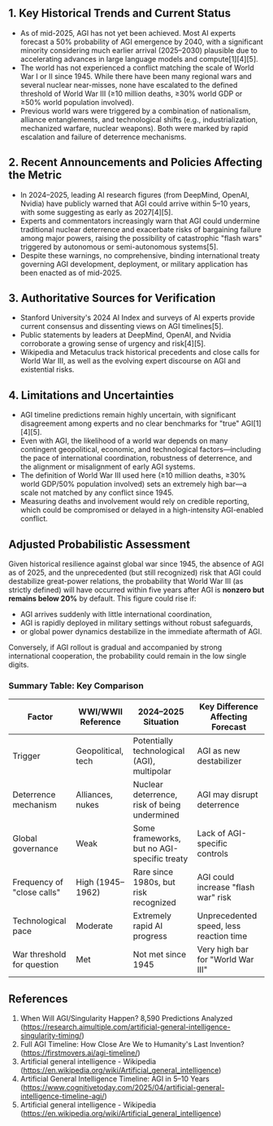 ## 1. Key Historical Trends and Current Status

- As of mid-2025, AGI has not yet been achieved. Most AI experts forecast a 50% probability of AGI emergence by 2040, with a significant minority considering much earlier arrival (2025–2030) plausible due to accelerating advances in large language models and compute[1][4][5].
- The world has not experienced a conflict matching the scale of World War I or II since 1945. While there have been many regional wars and several nuclear near-misses, none have escalated to the defined threshold of World War III (≥10 million deaths, ≥30% world GDP or ≥50% world population involved).
- Previous world wars were triggered by a combination of nationalism, alliance entanglements, and technological shifts (e.g., industrialization, mechanized warfare, nuclear weapons). Both were marked by rapid escalation and failure of deterrence mechanisms.

## 2. Recent Announcements and Policies Affecting the Metric

- In 2024–2025, leading AI research figures (from DeepMind, OpenAI, Nvidia) have publicly warned that AGI could arrive within 5–10 years, with some suggesting as early as 2027[4][5].
- Experts and commentators increasingly warn that AGI could undermine traditional nuclear deterrence and exacerbate risks of bargaining failure among major powers, raising the possibility of catastrophic "flash wars" triggered by autonomous or semi-autonomous systems[5].
- Despite these warnings, no comprehensive, binding international treaty governing AGI development, deployment, or military application has been enacted as of mid-2025.

## 3. Authoritative Sources for Verification

- Stanford University's 2024 AI Index and surveys of AI experts provide current consensus and dissenting views on AGI timelines[5].
- Public statements by leaders at DeepMind, OpenAI, and Nvidia corroborate a growing sense of urgency and risk[4][5].
- Wikipedia and Metaculus track historical precedents and close calls for World War III, as well as the evolving expert discourse on AGI and existential risks.

## 4. Limitations and Uncertainties

- AGI timeline predictions remain highly uncertain, with significant disagreement among experts and no clear benchmarks for "true" AGI[1][4][5].
- Even with AGI, the likelihood of a world war depends on many contingent geopolitical, economic, and technological factors—including the pace of international coordination, robustness of deterrence, and the alignment or misalignment of early AGI systems.
- The definition of World War III used here (≥10 million deaths, ≥30% world GDP/50% population involved) sets an extremely high bar—a scale not matched by any conflict since 1945.
- Measuring deaths and involvement would rely on credible reporting, which could be compromised or delayed in a high-intensity AGI-enabled conflict.

## Adjusted Probabilistic Assessment

Given historical resilience against global war since 1945, the absence of AGI as of 2025, and the unprecedented (but still recognized) risk that AGI could destabilize great-power relations, the probability that World War III (as strictly defined) will have occurred within five years after AGI is **nonzero but remains below 20%** by default. This figure could rise if:
- AGI arrives suddenly with little international coordination,
- AGI is rapidly deployed in military settings without robust safeguards,
- or global power dynamics destabilize in the immediate aftermath of AGI.

Conversely, if AGI rollout is gradual and accompanied by strong international cooperation, the probability could remain in the low single digits.

### Summary Table: Key Comparison

| Factor                              | WWI/WWII Reference | 2024–2025 Situation                           | Key Difference Affecting Forecast            |
|--------------------------------------|--------------------|-----------------------------------------------|----------------------------------------------|
| Trigger                             | Geopolitical, tech | Potentially technological (AGI), multipolar   | AGI as new destabilizer                      |
| Deterrence mechanism                | Alliances, nukes   | Nuclear deterrence, risk of being undermined  | AGI may disrupt deterrence                   |
| Global governance                    | Weak               | Some frameworks, but no AGI-specific treaty   | Lack of AGI-specific controls                |
| Frequency of "close calls"           | High (1945–1962)   | Rare since 1980s, but risk recognized         | AGI could increase "flash war" risk          |
| Technological pace                   | Moderate           | Extremely rapid AI progress                   | Unprecedented speed, less reaction time      |
| War threshold for question           | Met                | Not met since 1945                            | Very high bar for "World War III"            |

## References

1. When Will AGI/Singularity Happen? 8,590 Predictions Analyzed (https://research.aimultiple.com/artificial-general-intelligence-singularity-timing/)
2. Full AGI Timeline: How Close Are We to Humanity's Last Invention? (https://firstmovers.ai/agi-timeline/)
3. Artificial general intelligence - Wikipedia (https://en.wikipedia.org/wiki/Artificial_general_intelligence)
4. Artificial General Intelligence Timeline: AGI in 5–10 Years (https://www.cognitivetoday.com/2025/04/artificial-general-intelligence-timeline-agi/)
5. Artificial general intelligence - Wikipedia (https://en.wikipedia.org/wiki/Artificial_general_intelligence)